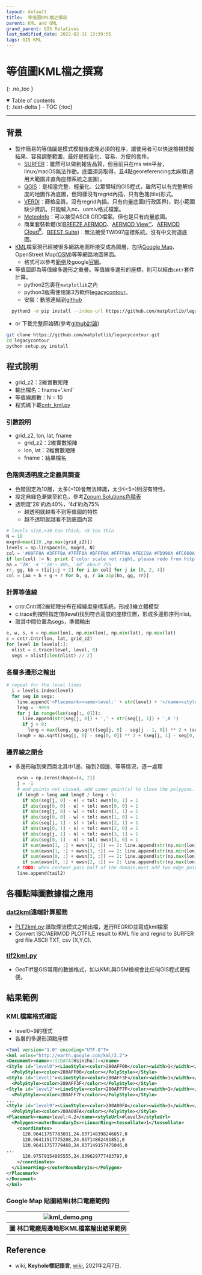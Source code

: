 ```yaml
---
layout: default
title:  等值圖KML檔之撰寫
parent: KML and GML
grand_parent: GIS Relatives
last_modified_date: 2022-02-11 13:39:55
tags: GIS KML
---
```


# 等值圖KML檔之撰寫
{: .no_toc }

<details open markdown="block">
  <summary>
    Table of contents
  </summary>
  {: .text-delta }
- TOC
{:toc}
</details>

---
## 背景
- 製作簡易的等值圖是模式模擬後處理必須的程序，讓使用者可以快速檢視模擬結果、容易調整範圍，最好是輕量化、容易、方便的套件。
  - [SURFER](https://www.goldensoftware.com/products/surfer)：雖然可以做到報告品質，但目前只在ms win平台，linux/macOS無法作動。底圖須另取得，且4點georeferencing太麻煩(適用大範圍非直角座標系統之底圖)。
  - [QGIS](https://zh.wikipedia.org/wiki/QGIS)：是相當完整、輕量化、公眾領域的GIS程式，雖然可以有完整解析度的地圖作為底圖，但同樣沒有regrid內插，只有色塊(tile)形式。
  - [VERDI](https://www.evernote.com/shard/s125/sh/e57ae550-4ee0-4417-b56b-b340f50bc43e/21f7f90a91e5ede50f228b557de1f347)：篩檢品質。沒有regrid內插。只有向量底圖(行政區界)，對小範圍缺少資訊。只能輸入nc、uamiv格式檔案。
  - [MeteoInfo](https://sinotec2.github.io/Focus-on-Air-Quality/utilities/Graphics/MeteoInfo/)：可以接受ASCII GRD檔案。但也是只有向量底圖。
  - 商業套裝軟體(如[BREEZE AERMOD](https://www.trinityconsultants.com/software/dispersion/aermod)、[AERMOD View™](https://www.weblakes.com/products/aermod/index.html)、[AERMOD Cloud<sup>R</sup>](https://www.envitrans.com/software-aermod-cloud.php)、[BEEST Suite](https://www.providenceoris.com/product/beest-suite/))：無法接受TWD97座標系統。沒有中文街道底圖。
- [KML](https://zh.wikipedia.org/wiki/KML)檔案現已經被很多網路地圖所接受成為圖層，包括[Google Map]()、OpenStreet Map([OSM](https://www.openstreetmap.org/#map=8/23.611/120.768))等等網路地圖界面。
  - 格式可以參考[範例](./rd_kml.md#檔案來源與解壓縮)及google[官網](https://developers.google.com/kml/documentation/kml_tut)。
- 等值圖即為等值線多邊形之重疊。等值線多邊形的座標，則可以經由`cntr`套件計算。
  - python2包裹在`matplotlib`之內
  - python3版需使用第3方軟件[legacycontour](https://github.com/matplotlib/legacycontour)。
  - 安裝：動態連結到[github](https://github.com/matplotlib/legacycontour.git)

```bash
  python3 -m pip install --index-url https://github.com/matplotlib/legacycontour.git legacycontour`
```

- or 下載完整原始碼(參考[github討論](https://github.com/badlands-model/pyBadlands_serial/issues/1))

```bash
git clone https://github.com/matplotlib/legacycontour.git
cd legacycontour
python setup.py install
```

## 程式說明

- grid_z2：2維實數矩陣
- 輸出檔名：fname+'.kml'
- 等值線層數：N = 10
- 程式碼下載[cntr_kml.py](./cntr_kml.py)

### 引數說明

- grid_z2, lon, lat, fname
  - grid_z2：2維實數矩陣
  - lon, lat：2維實數矩陣
  - fname：結果檔名

### 色階與透明度之定義與調查

- 色階固定為10層，太多(>10)會無法辨識，太少(<5>)則沒有特性。
- 設定自綠色漸變至紅色，參考[Zonum Solutions色階表](http://www.zonums.com/online/color_ramp/)
- 透明度'28'約為40%，'4d'約為75%
  - 越透明就越看不到等值圖的特性
  - 越不透明就越看不到底圖內容

```python
# levels size,>10 too thick, <5 too thin
N = 10
mxgrd=max([10.,np.max(grid_z2)])
levels = np.linspace(0, mxgrd, N)
col = '#00FF0A #3FFF0A #7FFF0A #BFFF0A #FFFF0A #FECC0A #FD990A #FC660A #FB330A #FA000A'.replace('#', '').split()
if len(col) != N: print ('color scale not right, please redo from http://www.zonums.com/online/color_ramp/')
aa = '28'  # ''28'~ 40%, '4d' about 75%
rr, gg, bb = ([i[j:j + 2] for i in col] for j in [0, 2, 4])
col = [aa + b + g + r for b, g, r in zip(bb, gg, rr)]
```

### 計算等值線

- cntr.Cntr將2維矩陣分布在經緯度座標系統，形成3維立體模型
- c.trace則按照指定值(level)找到符合高度的座標位置，形成多邊形序列nlist。
- 取其中間位置為segs，準備輸出

```python
e, w, s, n = np.max(lon), np.min(lon), np.min(lat), np.max(lat)
c = cntr.Cntr(lon, lat, grid_z2)
for level in levels[:]:
  nlist = c.trace(level, level, 0)
  segs = nlist[:len(nlist) // 2]  
```

### 各層多邊形之輸出

```python
# repeat for the level lines
  i = levels.index(level)
  for seg in segs:
    line.append('<Placemark><name>level:' + str(level) + '</name><styleUrl>#level' + str(i) + head2)
    leng = -9999
    for j in range(len(seg[:, 0])):
      line.append(str(seg[j, 0]) + ',' + str(seg[j, 1]) + ',0 ')
      if j > 0:
        leng = max(leng, np.sqrt((seg[j, 0] - seg[j - 1, 0]) ** 2 + (seg[j, 1] - seg[j - 1, 1]) ** 2))
    leng0 = np.sqrt((seg[j, 0] - seg[0, 0]) ** 2 + (seg[j, 1] - seg[0, 1]) ** 2)
```

### 邊界線之閉合

- 多邊形碰到東西南北其中1邊、碰到2個邊、等等情況，逐一處理

```python
    ewsn = np.zeros(shape=(4, 2))
    j = -1
    # end points not closed, add coner point(s) to close the polygons.
    if leng0 > leng and leng0 / leng > 5:
      if abs(seg[j, 0] - e) < tol: ewsn[0, 1] = 1
      if abs(seg[0, 0] - e) < tol: ewsn[0, 0] = 1
      if abs(seg[j, 0] - w) < tol: ewsn[1, 1] = 1
      if abs(seg[0, 0] - w) < tol: ewsn[1, 0] = 1
      if abs(seg[j, 1] - s) < tol: ewsn[2, 1] = 1
      if abs(seg[0, 1] - s) < tol: ewsn[2, 0] = 1
      if abs(seg[j, 1] - n) < tol: ewsn[3, 1] = 1
      if abs(seg[0, 1] - n) < tol: ewsn[3, 0] = 1
      if sum(ewsn[1, :] + ewsn[2, :]) == 2: line.append(str(np.min(lon)) + ',' + str(np.min(lat)) + ',0 ')
      if sum(ewsn[1, :] + ewsn[3, :]) == 2: line.append(str(np.min(lon)) + ',' + str(np.max(lat)) + ',0 ')
      if sum(ewsn[0, :] + ewsn[3, :]) == 2: line.append(str(np.max(lon)) + ',' + str(np.max(lat)) + ',0 ')
      if sum(ewsn[0, :] + ewsn[2, :]) == 2: line.append(str(np.max(lon)) + ',' + str(np.min(lat)) + ',0 ')
    # TODO: when contour pass half of the domain,must add two edge points.
    line.append(tail2)
```

## 各種點陣圖數據檔之應用

### [dat2kml](http://125.229.149.182/dat2kml.html)遠端計算服務

- [PLT2kml.py](https://sinotec2.github.io/Focus-on-Air-Quality/PlumeModels/OU_pathways/PLT2kml/):讀取煙流模式之輸出檔，進行REGRID並寫成kml檔案
- Convert ISC/AERMOD PLOTFILE result to KML file and regrid to SURFER grd file ASCII TXT, csv (X,Y,C). 

### [tif2kml.py](https://sinotec2.github.io/Focus-on-Air-Quality/utilities/GIS/GeoTiff/#tif2kmlpy)

- GeoTiff是GIS常用的數據格式，如以KML與OSM檢視會比任何GIS程式更輕便。

## 結果範例

### KML檔案格式確認

- level0~9的樣式
- 各層的多邊形頂點座標

```xml
<?xml version="1.0" encoding="UTF-8"?>
<kml xmlns="http://earth.google.com/kml/2.2">
<Document><name><![CDATA[Hsinzhu]]></name>
<Style id="level0"><LineStyle><color>280AFF00</color><width>1</width></LineStyle>
  <PolyStyle><color>280AFF00</color></PolyStyle></Style>
<Style id="level1"><LineStyle><color>280AFF3F</color><width>1</width></LineStyle>
  <PolyStyle><color>280AFF3F</color></PolyStyle></Style>
<Style id="level2"><LineStyle><color>280AFF7F</color><width>1</width></LineStyle>
  <PolyStyle><color>280AFF7F</color></PolyStyle></Style>
...
<Style id="level9"><LineStyle><color>280A00FA</color><width>1</width></LineStyle>
  <PolyStyle><color>280A00FA</color></PolyStyle></Style>
<Placemark><name>level:4.2</name><styleUrl>#level3</styleUrl>
  <Polygon><outerBoundaryIs><LinearRing><tessellate>1</tessellate>
    <coordinates>
      120.96411757783031,24.837148398246857,0 
      120.96411517775208,24.83714862491851,0 
      120.96411757779468,24.837149157475046,0 
...      
      120.97579154085555,24.839629777483797,0 
    </coordinates>
  </LinearRing></outerBoundaryIs></Polygon>
</Placemark>
</Document>
</kml>
```

### Google Map 貼圖結果(林口電廠範例)

| ![kml_demo.png](https://github.com/sinotec2/Focus-on-Air-Quality/raw/main/assets/images/kml_demo.png) |
|:--:|
| <b>圖 林口電廠周邊地形KML檔案輸出結果範例</b>|  

## Reference

- wiki, **Keyhole標記語言**, [wiki](https://zh.wikipedia.org/wiki/KML), 2021年2月7日.
